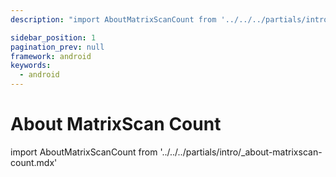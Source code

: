 ```yaml
---
description: "import AboutMatrixScanCount from '../../../partials/intro/_about-matrixscan-count.mdx'                                                                                                "

sidebar_position: 1
pagination_prev: null
framework: android
keywords:
  - android
---
```


# About MatrixScan Count

import AboutMatrixScanCount from '../../../partials/intro/_about-matrixscan-count.mdx'

<AboutMatrixScanCount />
